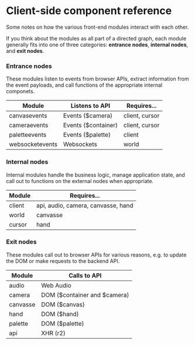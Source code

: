 Client-side component reference
===============================

Some notes on how the various front-end modules interact with each other.

If you think about the modules as all part of a directed graph, each
module generally fits into one of three categories: **entrance nodes**, 
**internal nodes**, and **exit nodes**.


### Entrance nodes

These modules listen to events from browser APIs, extract information from
the event payloads, and call functions of the appropriate internal componets.

Module           | Listens to API      | Requires...
-----------------|---------------------|--------------------------------------
canvasevents     | Events ($camera)    | client, cursor
cameraevents     | Events ($container) | client, cursor
paletteevents    | Events ($palette)   | client
websocketevents  | Websockets          | world


### Internal nodes

Internal modules handle the business logic, manage application state, and call
out to functions on the external nodes when appropriate.

Module           | Requires...
-----------------|---------------------------------------------------------
client           | api, audio, camera, canvasse, hand
world            | canvasse
cursor           | hand


### Exit nodes

These modules call out to browser APIs for various reasons, e.g. to
update the DOM or make requests to the backend API.

Module           | Calls to API
-----------------|---------------------------------------------------------
audio            | Web Audio
camera           | DOM ($container and $camera)
canvasse         | DOM ($canvas)
hand             | DOM ($hand)
palette          | DOM ($palette)
api              | XHR (r2)
